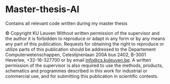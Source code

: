 # Master-thesis-AI
Contains all relevant code written during my master thesis

© Copyright KU Leuven
Without written permission of the supervisor and the author it is forbidden to
reproduce or adapt in any form or by any means any part of this publication.
Requests for obtaining the right to reproduce or utilize parts of this publication
should be addressed to the Departement Computerwetenschappen, Celestijnenlaan
200A bus 2402, B-3001 Heverlee, +32-16-327700 or by email info@cs.kuleuven.be.
A written permission of the supervisor is also required to use the methods, products,
schematics and programmes described in this work for industrial or commercial use,
and for submitting this publication in scientific contests.

